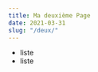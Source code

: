 ```yaml
---
title: Ma deuxième Page
date: 2021-03-31
slug: "/deux/"
---
```


<Hello />

- liste
- liste

<Bye />
